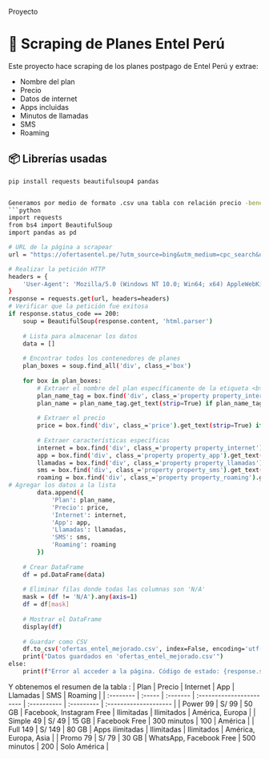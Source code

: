 Proyecto
# 📱 Scraping de Planes Entel Perú

Este proyecto hace scraping de los planes postpago de Entel Perú y extrae:
- Nombre del plan
- Precio
- Datos de internet
- Apps incluidas
- Minutos de llamadas
- SMS
- Roaming

## 📦 Librerías usadas

```bash
pip install requests beautifulsoup4 pandas


Generamos por medio de formato .csv una tabla con relación precio -beneficios por cada plan 
```python
import requests
from bs4 import BeautifulSoup
import pandas as pd

# URL de la página a scrapear
url = "https://ofertasentel.pe/?utm_source=bing&utm_medium=cpc_search&utm_campaign=pospago_promo_marcaplanes&utm_term=marca_planes&utmcampaign=0104020302&msclkid=dfab6aa18cde18a17c3b02cd920ff43b"

# Realizar la petición HTTP
headers = {
    'User-Agent': 'Mozilla/5.0 (Windows NT 10.0; Win64; x64) AppleWebKit/537.36 (KHTML, like Gecko) Chrome/91.0.4472.124 Safari/537.36'
}
response = requests.get(url, headers=headers)
# Verificar que la petición fue exitosa
if response.status_code == 200:
    soup = BeautifulSoup(response.content, 'html.parser')
    
    # Lista para almacenar los datos
    data = []
    
    # Encontrar todos los contenedores de planes
    plan_boxes = soup.find_all('div', class_='box')
    
    for box in plan_boxes:
        # Extraer el nombre del plan específicamente de la etiqueta <b> dentro de property_internet
        plan_name_tag = box.find('div', class_='property property_internet').find('b') if box.find('div', class_='property property_internet') else None
        plan_name = plan_name_tag.get_text(strip=True) if plan_name_tag else 'N/A'
        
        # Extraer el precio
        price = box.find('div', class_='price').get_text(strip=True) if box.find('div', class_='price') else 'N/A'
        
        # Extraer características específicas
        internet = box.find('div', class_='property property_internet').get_text(strip=True) if box.find('div', class_='property property_internet') else 'N/A'
        app = box.find('div', class_='property property_app').get_text(strip=True, separator=' ') if box.find('div', class_='property property_app') else 'N/A'
        llamadas = box.find('div', class_='property property_llamadas').get_text(strip=True) if box.find('div', class_='property property_llamadas') else 'N/A'
        sms = box.find('div', class_='property property_sms').get_text(strip=True) if box.find('div', class_='property property_sms') else 'N/A'
        roaming = box.find('div', class_='property property_roaming').get_text(strip=True) if box.find('div', class_='property property_roaming') else 'N/A')
# Agregar los datos a la lista
        data.append({
            'Plan': plan_name,
            'Precio': price,
            'Internet': internet,
            'App': app,
            'Llamadas': llamadas,
            'SMS': sms,
            'Roaming': roaming
        })
    
    # Crear DataFrame
    df = pd.DataFrame(data)
    
    # Eliminar filas donde todas las columnas son 'N/A'
    mask = (df != 'N/A').any(axis=1)
    df = df[mask]
    
    # Mostrar el DataFrame
    display(df)
    
    # Guardar como CSV
    df.to_csv('ofertas_entel_mejorado.csv', index=False, encoding='utf-8-sig')
    print("Datos guardados en 'ofertas_entel_mejorado.csv'")
else:
    print(f"Error al acceder a la página. Código de estado: {response.status_code}")
```

Y obtenemos el resumen de la tabla :
| Plan      | Precio | Internet | App                      | Llamadas    | SMS        | Roaming               |
| :-------- | :----- | :------- | :----------------------- | :---------- | :--------- | :-------------------- |
| Power 99  | S/ 99  | 50 GB    | Facebook, Instagram Free | Ilimitadas  | Ilimitados | América, Europa       |
| Simple 49 | S/ 49  | 15 GB    | Facebook Free            | 300 minutos | 100        | América               |
| Full 149  | S/ 149 | 80 GB    | Apps ilimitadas          | Ilimitadas  | Ilimitados | América, Europa, Asia |
| Promo 79  | S/ 79  | 30 GB    | WhatsApp, Facebook Free  | 500 minutos | 200        | Solo América          |
